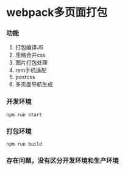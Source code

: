 # webpack多页面打包

### 功能

1. 打包编译JS
2. 压缩合并css
3. 图片打包处理
4. rem手机适配
5. postcss
6. 多页面导航生成

### 开发环境

`npm run start`


### 打包环境

`npm run build`

### 存在问题，没有区分开发环境和生产环境

